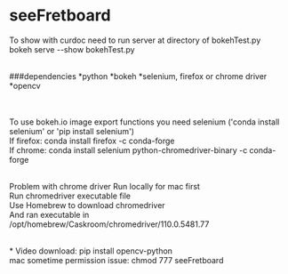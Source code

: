 # seeFretboard
To show with curdoc need to run server at directory of bokehTest.py<br />
bokeh serve --show bokehTest.py<br /><br />

###dependencies
*python
*bokeh
*selenium, firefox or chrome driver
*opencv


<br />
<br />
To use bokeh.io image export functions you need selenium ('conda install selenium' or 'pip install selenium')<br />
If firefox: conda install firefox -c conda-forge<br />
If chrome: conda install selenium python-chromedriver-binary -c conda-forge
<br />
<br />

Problem with chrome driver Run locally for mac first<br />
Run chromedriver executable file<br />
Use Homebrew to download chromedriver<br />
And ran executable in /opt/homebrew/Caskroom/chromedriver/110.0.5481.77

<br />
* Video download: pip install opencv-python

<br />
mac sometime permission issue: chmod 777 seeFretboard

